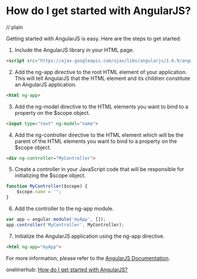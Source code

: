 # How do I get started with AngularJS?
// plain

Getting started with AngularJS is easy. Here are the steps to get started:

1. Include the AngularJS library in your HTML page.

```html
<script src="https://ajax.googleapis.com/ajax/libs/angularjs/1.6.9/angular.min.js"></script>
```

2. Add the ng-app directive to the root HTML element of your application. This will tell AngularJS that the HTML element and its children constitute an AngularJS application.

```html
<html ng-app>
```

3. Add the ng-model directive to the HTML elements you want to bind to a property on the $scope object.

```html
<input type="text" ng-model="name">
```

4. Add the ng-controller directive to the HTML element which will be the parent of the HTML elements you want to bind to a property on the $scope object.

```html
<div ng-controller="MyController">
```

5. Create a controller in your JavaScript code that will be responsible for initializing the $scope object.

```javascript
function MyController($scope) {
    $scope.name = '';
}
```

6. Add the controller to the ng-app module.

```javascript
var app = angular.module('myApp', []);
app.controller('MyController', MyController);
```

7. Initialize the AngularJS application using the ng-app directive.

```html
<html ng-app="myApp">
```

For more information, please refer to the [AngularJS Documentation](https://angularjs.org/).

onelinerhub: [How do I get started with AngularJS?](https://onelinerhub.com/angularjs/how-do-i-get-started-with-angularjs)